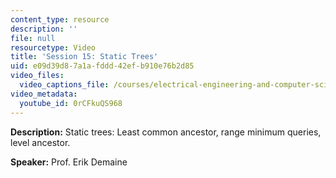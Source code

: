 ```yaml
---
content_type: resource
description: ''
file: null
resourcetype: Video
title: 'Session 15: Static Trees'
uid: e09d39d8-7a1a-fddd-42ef-b910e76b2d85
video_files:
  video_captions_file: /courses/electrical-engineering-and-computer-science/6-851-advanced-data-structures-spring-2012/lecture-videos/session-15-static-trees/0rCFkuQS968.vtt
video_metadata:
  youtube_id: 0rCFkuQS968
---
```


**Description:** Static trees: Least common ancestor, range minimum queries, level ancestor.

**Speaker:** Prof. Erik Demaine